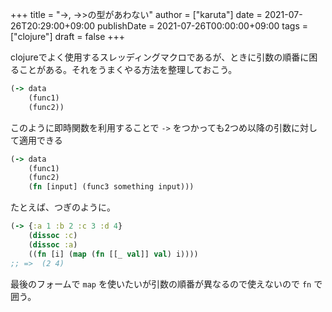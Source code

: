 +++
title = "->, ->>の型があわない"
author = ["karuta"]
date = 2021-07-26T20:29:00+09:00
publishDate = 2021-07-26T00:00:00+09:00
tags = ["clojure"]
draft = false
+++

clojureでよく使用するスレッディングマクロであるが、ときに引数の順番に困ることがある。それをうまくやる方法を整理しておこう。  

<!--more-->  

```clojure
(-> data
    (func1)
    (func2))
```

このように即時関数を利用することで `->` をつかっても2つめ以降の引数に対して適用できる  

```clojure
(-> data
    (func1)
    (func2)
    (fn [input] (func3 something input)))
```

たとえば、つぎのように。  

```clojure
(-> {:a 1 :b 2 :c 3 :d 4}
    (dissoc :c)
    (dissoc :a)
    ((fn [i] (map (fn [[_ val]] val) i))))
;; =>  (2 4)
```

最後のフォームで `map` を使いたいが引数の順番が異なるので使えないので `fn` で囲う。
